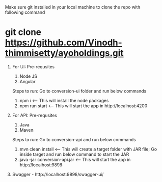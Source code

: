 Make sure git installed in your local machine to clone the repo with following command
# git clone https://github.com/Vinodh-thimmisetty/ayoholdings.git

1) For UI:
   Pre-requsites
    1) Node JS
    2) Angular

   Steps to run:
   Go to conversion-ui folder and run below commands
   1) npm i    <-- This will install the node packages
   2) npm run start    <-- This will start the app in http://localhost:4200
2) For API:
   Pre-requsites
   1) Java
   2) Maven
   
   Steps to run:
   Go to conversion-api and run below commands
   1) mvn clean install   <-- This will create a target folder with JAR file;
    Go inside target and run below command to start the JAR
   2) java -jar conversion-api.jar   <-- This will start the app in http://localhost:9898
3) Swagger - http://localhost:9898/swagger-ui/

